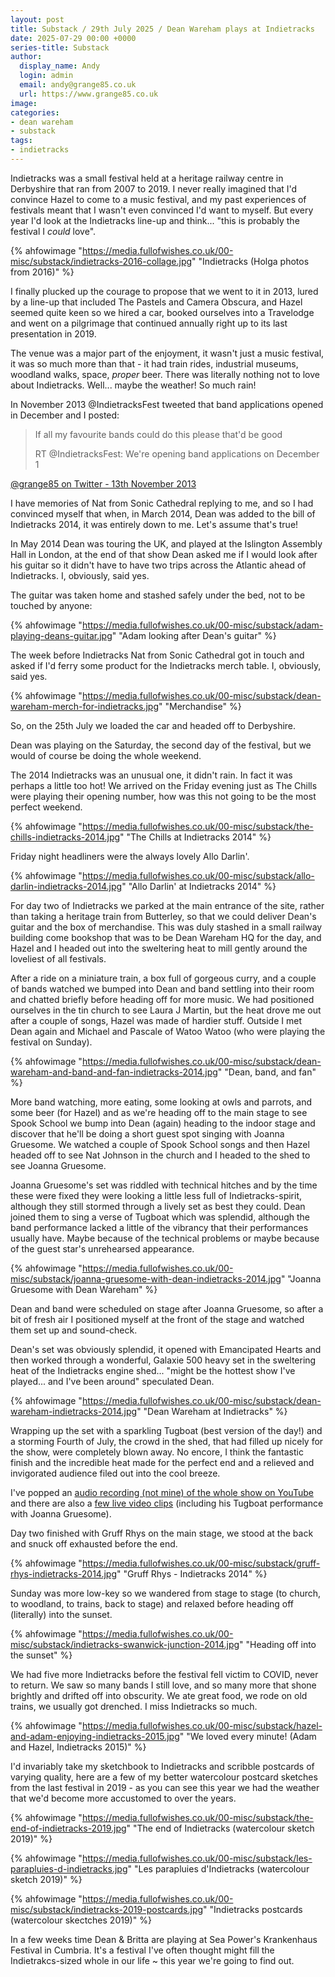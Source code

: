 ```yaml
---
layout: post
title: Substack / 29th July 2025 / Dean Wareham plays at Indietracks
date: 2025-07-29 00:00 +0000
series-title: Substack
author:
  display_name: Andy
  login: admin
  email: andy@grange85.co.uk
  url: https://www.grange85.co.uk
image:
categories:
- dean wareham
- substack
tags:
- indietracks
---
```

Indietracks was a small festival held at a heritage railway centre in Derbyshire that ran from 2007 to 2019. I never really imagined that I'd convince Hazel to come to a music festival, and my past experiences of festivals meant that I wasn't even convinced I'd want to myself. But every year I'd look at the Indietracks line-up and think... "this is probably the festival I _could_ love".

{% ahfowimage "https://media.fullofwishes.co.uk/00-misc/substack/indietracks-2016-collage.jpg" "Indietracks (Holga photos from 2016)" %}

I finally plucked up the courage to propose that we went to it in 2013, lured by a line-up that included The Pastels and Camera Obscura, and Hazel seemed quite keen so we hired a car, booked ourselves into a Travelodge and went on a pilgrimage that continued annually right up to its last presentation in 2019. 

The venue was a major part of the enjoyment, it wasn't just a music festival, it was so much more than that - it had train rides, industrial museums, woodland walks, space, _proper_ beer. There was literally nothing not to love about Indietracks. Well... maybe the weather! So much rain!

In November 2013 @IndietracksFest tweeted that band applications opened in December and I posted:

<blockquote>
<p>If all my favourite bands could do this please that'd be good</p> 
<p>RT @IndietracksFest: We're opening band applications on December 1</p>
</blockquote>
<p class="caption"><a href="https://x.com/grange85/status/399175738055999488">@grange85 on Twitter - 13th November 2013</a></p>

I have memories of Nat from Sonic Cathedral replying to me, and so I had convinced myself that when, in March 2014, Dean was added to the bill of Indietracks 2014, it was entirely down to me. Let's assume that's true!

In May 2014 Dean was touring the UK, and played at the Islington Assembly Hall in London, at the end of that show Dean asked me if I would look after his guitar so it didn't have to have two trips across the Atlantic ahead of Indietracks. I, obviously, said yes. 

The guitar was taken home and stashed safely under the bed, not to be touched by anyone:

{% ahfowimage "https://media.fullofwishes.co.uk/00-misc/substack/adam-playing-deans-guitar.jpg" "Adam looking after Dean's guitar" %}

The week before Indietracks Nat from Sonic Cathedral got in touch and asked if I'd ferry some product for the Indietracks merch table. I, obviously, said yes.

{% ahfowimage "https://media.fullofwishes.co.uk/00-misc/substack/dean-wareham-merch-for-indietracks.jpg" "Merchandise" %}

So, on the 25th July we loaded the car and headed off to Derbyshire.

Dean was playing on the Saturday, the second day of the festival, but we would of course be doing the whole weekend.

The 2014 Indietracks was an unusual one, it didn't rain. In fact it was perhaps a little too hot! We arrived on the Friday evening just as The Chills were playing their opening number, how was this not going to be the most perfect weekend. 

{% ahfowimage "https://media.fullofwishes.co.uk/00-misc/substack/the-chills-indietracks-2014.jpg" "The Chills at Indietracks 2014" %}

Friday night headliners were the always lovely Allo Darlin'.

{% ahfowimage "https://media.fullofwishes.co.uk/00-misc/substack/allo-darlin-indietracks-2014.jpg" "Allo Darlin' at Indietracks 2014" %}

For day two of Indietracks we parked at the main entrance of the site, rather than taking a heritage train from Butterley, so that we could deliver Dean's guitar and the box of merchandise. This was duly stashed in a small railway building come bookshop that was to be Dean Wareham HQ for the day, and Hazel and I headed out into the sweltering heat to mill gently around the loveliest of all festivals.

After a ride on a miniature train, a box full of gorgeous curry, and a couple of bands watched we bumped into Dean and band settling into their room and chatted briefly before heading off for more music. We had positioned ourselves in the tin church to see Laura J Martin, but the heat drove me out after a couple of songs, Hazel was made of hardier stuff. Outside I met Dean again and Michael and Pascale of Watoo Watoo (who were playing the festival on Sunday).

{% ahfowimage "https://media.fullofwishes.co.uk/00-misc/substack/dean-wareham-and-band-and-fan-indietracks-2014.jpg" "Dean, band, and fan" %}

More band watching, more eating, some looking at owls and parrots, and some beer (for Hazel) and as we're heading off to the main stage to see Spook School we bump into Dean (again) heading to the indoor stage and discover that he'll be doing a short guest spot singing with Joanna Gruesome. We watched a couple of Spook School songs and then Hazel headed off to see Nat Johnson in the church and I headed to the shed to see Joanna Gruesome.

Joanna Gruesome's set was riddled with technical hitches and by the time these were fixed they were looking a little less full of Indietracks-spirit, although they still stormed through a lively set as best they could. Dean joined them to sing a verse of Tugboat which was splendid, although the band performance lacked a little of the vibrancy that their performances usually have. Maybe because of the technical problems or maybe because of the guest star's unrehearsed appearance.

{% ahfowimage "https://media.fullofwishes.co.uk/00-misc/substack/joanna-gruesome-with-dean-indietracks-2014.jpg" "Joanna Gruesome with Dean Wareham" %}

Dean and band were scheduled on stage after Joanna Gruesome, so after a bit of fresh air I positioned myself at the front of the stage and watched them set up and sound-check.

Dean's set was obviously splendid, it opened with Emancipated Hearts and then worked through a wonderful, Galaxie 500 heavy set in the sweltering heat of the Indietracks engine shed... "might be the hottest show I've played... and I've been around" speculated Dean.

{% ahfowimage "https://media.fullofwishes.co.uk/00-misc/substack/dean-wareham-indietracks-2014.jpg" "Dean Wareham at Indietracks" %}

Wrapping up the set with a sparkling Tugboat (best version of the day!) and a storming Fourth of July, the crowd in the shed, that had filled up nicely for the show, were completely blown away. No encore, I think the fantastic finish and the incredible heat made for the perfect end and a relieved and invigorated audience filed out into the cool breeze.

I've popped an [audio recording (not mine) of the whole show on YouTube](https://www.youtube.com/watch?v=P9vRgct2BCY) and there are also a [few live video clips](https://youtube.com/playlist?list=PLVUlJ8-T7PGYhFbfaPvP4R3B0K3LohULz&si=E9HiXc8yjjzyIWRP) (including his Tugboat performance with Joanna Gruesome).

Day two finished with Gruff Rhys on the main stage, we stood at the back and snuck off exhausted before the end.

{% ahfowimage "https://media.fullofwishes.co.uk/00-misc/substack/gruff-rhys-indietracks-2014.jpg" "Gruff Rhys - Indietracks 2014" %}

Sunday was more low-key so we wandered from stage to stage (to church, to woodland, to trains, back to stage) and relaxed before heading off (literally) into the sunset.

{% ahfowimage "https://media.fullofwishes.co.uk/00-misc/substack/indietracks-swanwick-junction-2014.jpg" "Heading off into the sunset" %}

We had five more Indietracks before the festival fell victim to COVID, never to return. We saw so many bands I still love, and so many more that shone brightly and drifted off into obscurity. We ate great food, we rode on old trains, we usually got drenched. I miss Indietracks so much.

{% ahfowimage "https://media.fullofwishes.co.uk/00-misc/substack/hazel-and-adam-enjoying-indietracks-2015.jpg" "We loved every minute! (Adam and Hazel, Indietracks 2015)" %}

I'd invariably take my sketchbook to Indietracks and scribble postcards of varying quality, here are a few of my better watercolour postcard sketches from the last festival in 2019 - as you can see this year we had the weather that we'd become more accustomed to over the years.

{% ahfowimage "https://media.fullofwishes.co.uk/00-misc/substack/the-end-of-indietracks-2019.jpg" "The end of Indietracks (watercolour sketch 2019)" %}

{% ahfowimage "https://media.fullofwishes.co.uk/00-misc/substack/les-parapluies-d-indietracks.jpg" "Les parapluies d'Indietracks (watercolour sketch 2019)" %}

{% ahfowimage "https://media.fullofwishes.co.uk/00-misc/substack/indietracks-2019-postcards.jpg" "Indietracks postcards (watercolour skectches 2019)" %}

In a few weeks time Dean & Britta are playing at Sea Power's Krankenhaus Festival in Cumbria. It's a festival I've often thought might fill the Indietrakcs-sized whole in our life ~ this year we're going to find out.

